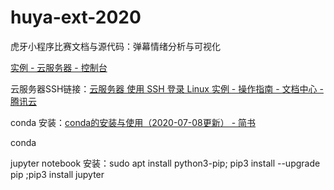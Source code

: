 # huya-ext-2020

虎牙小程序比赛文档与源代码：弹幕情绪分析与可视化

[实例 - 云服务器 - 控制台](https://console.cloud.tencent.com/cvm/instance/detail?searchParams=rid%3D1&rid=1&id=ins-97s4k0jy)

云服务器SSH链接：[云服务器 使用 SSH 登录 Linux 实例 - 操作指南 - 文档中心 - 腾讯云](https://cloud.tencent.com/document/product/213/35700)

conda 安装：[conda的安装与使用（2020-07-08更新） - 简书](https://www.jianshu.com/p/edaa744ea47d)

conda 

jupyter notebook 安装：sudo apt install python3-pip; pip3 install --upgrade pip ;pip3 install jupyter
